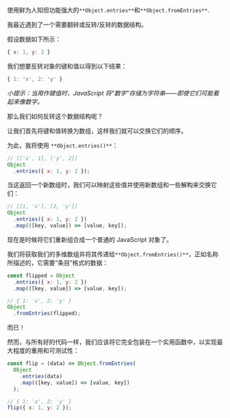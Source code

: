使用鲜为人知但功能强大的`**Object.entries**`和`**Object.fromEntries**`.

我最近遇到了一个需要翻转或反转/反转的数据结构。

假设数据如下所示：

```javascript
{ x: 1, y: 2 }
```

我们想要反转对象的键和值以得到以下结果：

```javascript
{ 1: 'x', 2: 'y' }
```

_小提示：当用作键值时，JavaScript 将“数字”存储为字符串——即使它们可能看起来像数字。_

那么我们如何反转这个数据结构呢？

让我们首先将键和值转换为数组，这样我们就可以交换它们的顺序。

为此，我将使用 `**Object.entries()**`：

```javascript
// [['x', 1], ['y', 2]]
Object
  .entries({ x: 1, y: 2 });
```

当这返回一个新数组时，我们可以映射这些值并使用新数组和一些解构来交换它们：

```javascript
// [[1, 'x'], [2, 'y']]
Object
  .entries({ x: 1, y: 2 })
  .map(([key, value]) => [value, key]);
```

现在是时候将它们重新组合成一个普通的 JavaScript 对象了。

我们将获取我们的多维数组并将其传递给`**Object.fromEntries()**`，正如名称所描述的，它需要“条目”格式的数据：

```javascript
const flipped = Object
  .entries({ x: 1, y: 2 })
  .map(([key, value]) => [value, key]);

// { 1: 'x', 2: 'y' }
Object
  .fromEntries(flipped);
```

而已！

然而，与所有好的代码一样，我们应该将它完全包装在一个实用函数中，以实现最大程度的重用和可测试性：

```javascript
const flip = (data) => Object.fromEntries(
  Object
    .entries(data)
    .map(([key, value]) => [value, key])
  );

// { 1: 'x', 2: 'y' }
flip({ x: 1, y: 2 });
```
